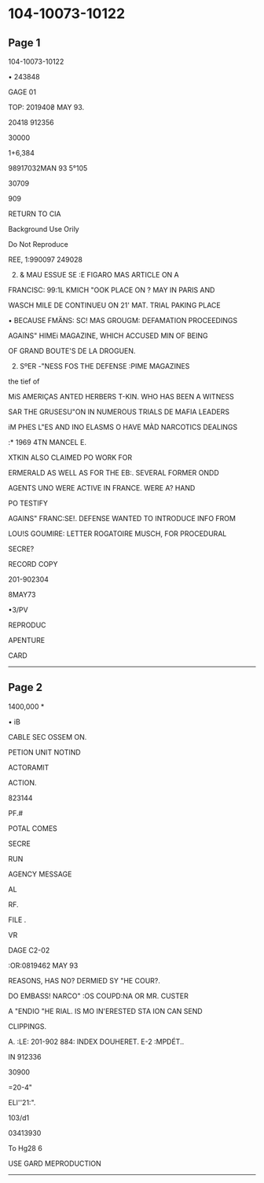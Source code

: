 # 104-10073-10122

## Page 1

104-10073-10122

• 243848

GAGE 01

TOP: 201940₴ MAY 93.

20418 912356

30000

1+6,384

98917032MAN 93 5°105

30709

909

RETURN TO CIA

Background Use Orily

Do Not Reproduce

REE, 1:990097 249028

2. & MAU ESSUE SE :E FIGARO MAS ARTICLE ON A

FRANCISC: 99:1L KMICH "OOK PLACE ON ? MAY IN PARIS AND

WASCH MILE DE CONTINUEU ON 21' MAT. TRIAL PAKING PLACE

• BECAUSE FMÄNS: SC! MAS GROUGM: DEFAMATION PROCEEDINGS

AGAINS" HIMEi MAGAZINE, WHICH ACCUSED MIN OF BEING

OF GRAND BOUTE'S DE LA DROGUEN.

2. SºER -"NESS FOS THE DEFENSE :PIME MAGAZINES

the tief of

MiS AMERIÇAS ANTED HERBERS T-KIN. WHO HAS BEEN A WITNESS

SAR THE GRUSESU"ON IN NUMEROUS TRIALS DE MAFIA LEADERS

iM PHES L"ES AND INO ELASMS O HAVE MÀD NARCOTICS DEALINGS

:* 1969 4TN MANCEL E.

XTKIN ALSO CLAIMED PO WORK FOR

ERMERALD AS WELL AS FOR THE EB:. SEVERAL FORMER ONDD

AGENTS UNO WERE ACTIVE IN FRANCE. WERE A? HAND

PO TESTIFY

AGAINS" FRANC:SE!. DEFENSE WANTED TO INTRODUCE INFO FROM

LOU!S GOUMIRE: LETTER ROGATOIRE MUSCH, FOR PROCEDURAL

SECRE?

RECORD COPY

201-902304

8MAY73

•3/PV

REPRODUC

APENTURE

CARD

---

## Page 2

1400,000 *

• iB

CABLE SEC OSSEM ON.

PETION UNIT NOTIND

ACTORAMIT

ACTION.

823144

PF.#

POTAL COMES

SECRE

RUN

AGENCY MESSAGE

AL

RF.

FILE .

VR

DAGE C2-02

:OR:0819462 MAY 93

REASONS, HAS NO? DERMIED SY "HE COUR?.

DO EMBASS! NARCO" :OS COUPD:NA OR MR. CUSTER

A "ENDIO "HE RIAL. IS MO IN'ERESTED STA ION CAN SEND

CLIPPINGS.

A. :LE: 201-902 884: INDEX DOUHERET. E-2 :MPDÉT..

IN 912336

30900

=20-4"

ELl''21:".

103/d1

03413930

To Hg28 6

USE GARD MEPRODUCTION

---

